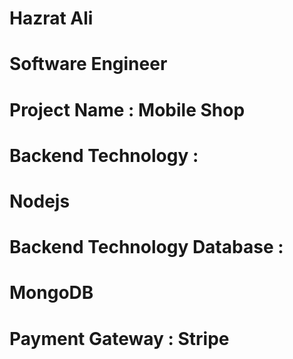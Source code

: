 # Hazrat Ali
# Software Engineer
# Project Name : Mobile Shop


# Backend Technology :
# Nodejs

# Backend Technology Database :
# MongoDB

# Payment Gateway : Stripe




